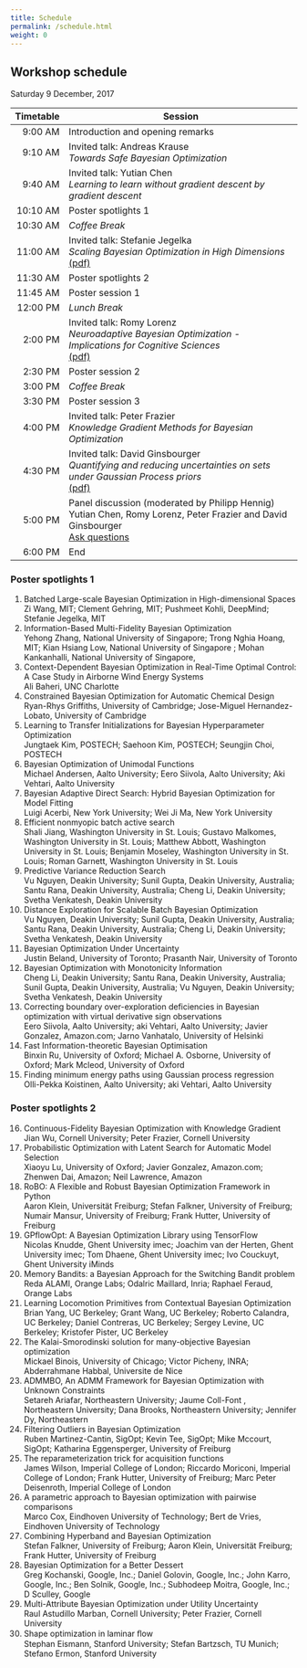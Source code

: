 ```yaml
---
title: Schedule
permalink: /schedule.html
weight: 0
---
```


## Workshop schedule

Saturday 9 December, 2017

| Timetable | Session
| ----------:| ---------------------------------------------------
|  9:00 AM | Introduction and opening remarks
|  9:10 AM | Invited talk: Andreas Krause <br> *Towards Safe Bayesian Optimization*
|  9:40 AM | Invited talk: Yutian Chen <br> *Learning to learn without gradient descent by gradient descent*
| 10:10 AM | Poster spotlights 1
| 10:30 AM | *Coffee Break*
| 11:00 AM | Invited talk: Stefanie Jegelka <br> *Scaling Bayesian Optimization in High Dimensions* <br> [(pdf)](/slides/2017/bayesopt_2017_jegelka.pdf)
| 11:30 AM | Poster spotlights 2
| 11:45 AM | Poster session 1
| 12:00 PM | *Lunch Break*
|  2:00 PM | Invited talk: Romy Lorenz <br> *Neuroadaptive Bayesian Optimization - Implications for Cognitive Sciences* <br> [(pdf)](/slides/2017/Lorenz_NIPS_Workshop_2017.pdf)
|  2:30 PM | Poster session 2
|  3:00 PM | *Coffee Break*
|  3:30 PM | Poster session 3
|  4:00 PM | Invited talk: Peter Frazier <br> *Knowledge Gradient Methods for Bayesian Optimization*
|  4:30 PM | Invited talk: David Ginsbourger <br> *Quantifying and reducing uncertainties on sets under Gaussian Process priors* <br> [(pdf)](/slides/2017/NIPS_BOws_Ginsbourger_09_12_2017.pdf)
|  5:00 PM | Panel discussion (moderated by Philipp Hennig) <br> Yutian Chen, Romy Lorenz, Peter Frazier and David Ginsbourger <br> [Ask questions](questions.html)
|  6:00 PM | End 


### Poster spotlights 1
1. Batched Large-scale Bayesian Optimization in High-dimensional Spaces<br>
   Zi Wang, MIT; Clement Gehring, MIT; Pushmeet Kohli, DeepMind; Stefanie Jegelka, MIT
2. Information-Based Multi-Fidelity Bayesian Optimization<br>
   Yehong Zhang, National University of Singapore; Trong Nghia Hoang, MIT; Kian Hsiang Low, National University of Singapore ; Mohan Kankanhalli, National University of Singapore,
3. Context-Dependent Bayesian Optimization in Real-Time Optimal Control: A Case Study in Airborne Wind Energy Systems<br>
   Ali Baheri, UNC Charlotte
4. Constrained Bayesian Optimization for Automatic Chemical Design<br>
   Ryan-Rhys Griffiths, University of Cambridge; Jose-Miguel Hernandez-Lobato, University of Cambridge
5. Learning to Transfer Initializations for Bayesian Hyperparameter Optimization<br>
   Jungtaek Kim, POSTECH; Saehoon Kim, POSTECH; Seungjin Choi, POSTECH
6. Bayesian Optimization of Unimodal Functions<br>
   Michael Andersen, Aalto University; Eero Siivola, Aalto University; Aki Vehtari, Aalto University
7. Bayesian Adaptive Direct Search: Hybrid Bayesian Optimization for Model Fitting<br>
   Luigi Acerbi, New York University; Wei Ji Ma, New York University
8. Efficient nonmyopic batch active search<br>
   Shali Jiang, Washington University in St. Louis; Gustavo Malkomes, Washington University in St. Louis; Matthew Abbott, Washington University in St. Louis; Benjamin Moseley, Washington University in St. Louis; Roman Garnett, Washington University in St. Louis
9. Predictive Variance Reduction Search<br>
   Vu Nguyen, Deakin University; Sunil Gupta, Deakin University, Australia; Santu Rana, Deakin University, Australia; Cheng Li, Deakin University; Svetha Venkatesh, Deakin University
10. Distance Exploration for Scalable Batch Bayesian Optimization<br>
   Vu Nguyen, Deakin University; Sunil Gupta, Deakin University, Australia; Santu Rana, Deakin University, Australia; Cheng Li, Deakin University; Svetha Venkatesh, Deakin University
11. Bayesian Optimization Under Uncertainty<br>
   Justin Beland, University of Toronto; Prasanth Nair, University of Toronto
12. Bayesian Optimization with Monotonicity Information<br>
   Cheng Li, Deakin University; Santu Rana, Deakin University, Australia; Sunil Gupta, Deakin University, Australia; Vu Nguyen, Deakin University; Svetha Venkatesh, Deakin University
13. Correcting boundary over-exploration deficiencies in Bayesian optimization with virtual derivative sign observations<br>
   Eero Siivola, Aalto University; aki Vehtari, Aalto University; Javier Gonzalez, Amazon.com; Jarno Vanhatalo, University of Helsinki
14. Fast Information-theoretic Bayesian Optimisation<br>
   Binxin Ru, University of Oxford; Michael A.  Osborne, University of Oxford; Mark Mcleod, University of Oxford
15. Finding minimum energy paths using Gaussian process regression<br>
   Olli-Pekka Koistinen, Aalto University; aki Vehtari, Aalto University

### Poster spotlights 2
16. Continuous-Fidelity Bayesian Optimization with Knowledge Gradient<br>
   Jian Wu, Cornell University; Peter Frazier, Cornell University
17. Probabilistic Optimization with Latent Search for Automatic Model Selection<br>
   Xiaoyu Lu, University of Oxford; Javier Gonzalez, Amazon.com; Zhenwen Dai, Amazon; Neil Lawrence, Amazon
18. RoBO: A Flexible and Robust Bayesian Optimization Framework in Python<br>
   Aaron Klein, Universität Freiburg; Stefan Falkner, University of Freiburg; Numair Mansur, University of Freiburg; Frank Hutter, University of Freiburg
19. GPflowOpt: A Bayesian Optimization Library using TensorFlow<br>
   Nicolas Knudde, Ghent University imec; Joachim van der Herten, Ghent University imec; Tom Dhaene, Ghent University imec; Ivo Couckuyt, Ghent University iMinds
20. Memory Bandits: a Bayesian Approach for the Switching Bandit problem<br>
   Reda ALAMI, Orange Labs; Odalric Maillard, Inria; Raphael Feraud, Orange Labs
21. Learning Locomotion Primitives from Contextual Bayesian Optimization<br>
   Brian Yang, UC Berkeley; Grant Wang, UC Berkeley; Roberto Calandra, UC Berkeley; Daniel Contreras, UC Berkeley; Sergey Levine, UC Berkeley; Kristofer Pister, UC Berkeley
22. The Kalai-Smorodinski solution for many-objective Bayesian optimization<br>
Mickael Binois, University of Chicago; Victor Picheny, INRA; Abderrahmane Habbal, Universite de Nice
23. ADMMBO, An ADMM Framework for Bayesian Optimization with Unknown Constraints<br>
Setareh Ariafar, Northeastern University; Jaume Coll-Font , Northeastern University; Dana Brooks, Northeastern University; Jennifer Dy, Northeastern
24. Filtering Outliers in Bayesian Optimization<br>
Ruben Martinez-Cantin, SigOpt; Kevin Tee, SigOpt; Mike Mccourt, SigOpt; Katharina  Eggensperger, University of Freiburg
25. The reparameterization trick for acquisition functions<br>
James Wilson, Imperial College of London; Riccardo Moriconi, Imperial College of London; Frank Hutter, University of Freiburg; Marc Peter Deisenroth, Imperial College of London
26. A parametric approach to Bayesian optimization with pairwise comparisons<br>
Marco Cox, Eindhoven University of Technology; Bert de Vries, Eindhoven University of Technology
27. Combining Hyperband and Bayesian Optimization<br>
Stefan Falkner, University of Freiburg; Aaron Klein, Universität Freiburg; Frank Hutter, University of Freiburg
28. Bayesian Optimization for a Better Dessert<br>
Greg Kochanski, Google, Inc.; Daniel Golovin, Google, Inc.; John Karro, Google, Inc.; Ben Solnik, Google, Inc.; Subhodeep Moitra, Google, Inc.; D Sculley, Google
29. Multi-Attribute Bayesian Optimization under Utility Uncertainty<br>
Raul Astudillo Marban, Cornell University; Peter Frazier, Cornell University
30. Shape optimization in laminar ﬂow<br>
Stephan Eismann, Stanford University; Stefan Bartzsch, TU Munich; Stefano  Ermon, Stanford University
